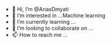 - 👋 Hi, I’m @AnasDmyati
- 👀 I’m interested in ...Machine learning
- 🌱 I’m currently learning ...
- 💞️ I’m looking to collaborate on ...
- 📫 How to reach me ... 

<!---
AnasDmyati/AnasDmyati is a ✨ special ✨ repository because its `README.md` (this file) appears on your GitHub profile.
You can click the Preview link to take a look at your changes.
--->
